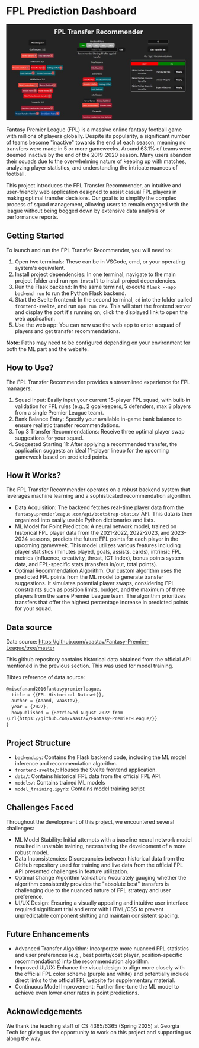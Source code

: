 # FPL Prediction Dashboard

![dashboard-preview](frontend-svelte/fpl-thumbnail.jpg)

Fantasy Premier League (FPL) is a massive online fantasy football game with millions of players globally. Despite its popularity, a significant number of teams become "inactive" towards the end of each season, meaning no transfers were made in 5 or more gameweeks. Around 63.1% of teams were deemed inactive by the end of the 2019-2020 season. Many users abandon their squads due to the overwhelming nature of keeping up with matches, analyzing player statistics, and understanding the intricate nuances of football.


This project introduces the FPL Transfer Recommender, an intuitive and user-friendly web application designed to assist casual FPL players in making optimal transfer decisions. Our goal is to simplify the complex process of squad management, allowing users to remain engaged with the league without being bogged down by extensive data analysis or performance reports.

## Getting Started
To launch and run the FPL Transfer Recommender, you will need to:

1. Open two terminals: These can be in VSCode, cmd, or your operating system's equivalent.
2. Install project dependencies: In one terminal, navigate to the main project folder and run `npm install` to install project dependencies.
3. Run the Flask backend: In the same terminal, execute `flask --app backend run` to run the Python Flask backend.
4. Start the Svelte frontend: In the second terminal, `cd` into the folder called `frontend-svelte`, and run `npm run dev`. This will start the frontend server and display the port it's running on; click the displayed link to open the web application.
5. Use the web app: You can now use the web app to enter a squad of players and get transfer recommendations.

**Note**: Paths may need to be configured depending on your environment for both the ML part and the website.

## How to Use?
The FPL Transfer Recommender provides a streamlined experience for FPL managers:

1. Squad Input: Easily input your current 15-player FPL squad, with built-in validation for FPL rules (e.g., 2 goalkeepers, 5 defenders, max 3 players from a single Premier League team).
2. Bank Balance Entry: Specify your available in-game bank balance to ensure realistic transfer recommendations.
3. Top 3 Transfer Recommendations: Receive three optimal player swap suggestions for your squad.
4. Suggested Starting 11: After applying a recommended transfer, the application suggests an ideal 11-player lineup for the upcoming gameweek based on predicted points.

## How it Works?
The FPL Transfer Recommender operates on a robust backend system that leverages machine learning and a sophisticated recommendation algorithm.

- Data Acquisition: The backend fetches real-time player data from the `fantasy.premierleague.com/api/bootstrap-static/` API. This data is then organized into easily usable Python dictionaries and lists.
- ML Model for Point Prediction: A neural network model, trained on historical FPL player data from the 2021-2022, 2022-2023, and 2023-2024 seasons, predicts the future FPL points for each player in the upcoming gameweek. This model utilizes various features including player statistics (minutes played, goals, assists, cards), intrinsic FPL metrics (influence, creativity, threat, ICT Index), bonus points system data, and FPL-specific stats (transfers in/out, total points).
- Optimal Recommendation Algorithm: Our custom algorithm uses the predicted FPL points from the ML model to generate transfer suggestions. It simulates potential player swaps, considering FPL constraints such as position limits, budget, and the maximum of three players from the same Premier League team. The algorithm prioritizes transfers that offer the highest percentage increase in predicted points for your squad.

## Data source

Data source: https://github.com/vaastav/Fantasy-Premier-League/tree/master

This github repository contains historical data obtained from the official API mentioned in the previous section. This was used for model training.

Bibtex reference of data source:
```
@misc{anand2016fantasypremierleague,
  title = {{FPL Historical Dataset}},
  author = {Anand, Vaastav},
  year = {2022},
  howpublished = {Retrieved August 2022 from \url{https://github.com/vaastav/Fantasy-Premier-League/}}
}
```

## Project Structure
- `backend.py`: Contains the Flask backend code, including the ML model inference and recommendation algorithm.
- `frontend-svelte/`: Houses the Svelte frontend application.
- `data/`: Contains historical FPL data from the official FPL API.
- `models/`: Contains trained ML models
- `model_training.ipynb`: Contains model training script

## Challenges Faced
Throughout the development of this project, we encountered several challenges:

- ML Model Stability: Initial attempts with a baseline neural network model resulted in unstable training, necessitating the development of a more robust model.
- Data Inconsistencies: Discrepancies between historical data from the GitHub repository used for training and live data from the official FPL API presented challenges in feature utilization.
- Optimal Change Algorithm Validation: Accurately gauging whether the algorithm consistently provides the "absolute best" transfers is challenging due to the nuanced nature of FPL strategy and user preference.
- UI/UX Design: Ensuring a visually appealing and intuitive user interface required significant trial and error with HTML/CSS to prevent unpredictable component shifting and maintain consistent spacing.

## Future Enhancements
- Advanced Transfer Algorithm: Incorporate more nuanced FPL statistics and user preferences (e.g., best points/cost player, position-specific recommendations) into the recommendation algorithm.
- Improved UI/UX: Enhance the visual design to align more closely with the official FPL color scheme (purple and white) and potentially include direct links to the official FPL website for supplementary material.
- Continuous Model Improvement: Further fine-tune the ML model to achieve even lower error rates in point predictions.

## Acknowledgements

We thank the teaching staff of CS 4365/6365 (Spring 2025) at Georgia Tech for giving us the opportunity to work on this project and supporting us along the way.
